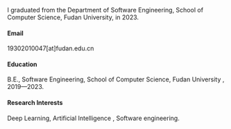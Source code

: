 


I graduated from the Department of Software Engineering, School of Computer Science, Fudan University, in 2023.
#### Email
19302010047[at]fudan.edu.cn

#### Education
B.E., Software Engineering, School of Computer Science, Fudan University , 2019—2023.

#### Research Interests
Deep Learning, Artificial Intelligence , Software engineering.


